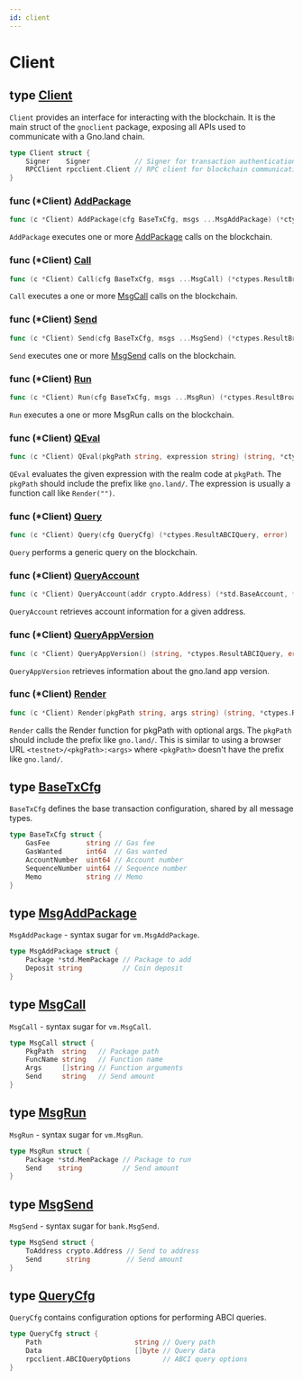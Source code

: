 ```yaml
---
id: client
---
```


# Client

## type [Client](<https://github.com/gnolang/gno/blob/master/gno.land/pkg/gnoclient/client.go#L8-L11>)

`Client` provides an interface for interacting with the blockchain. It is the main
struct of the `gnoclient` package, exposing all APIs used to communicate with a 
Gno.land chain.

```go
type Client struct {
    Signer    Signer           // Signer for transaction authentication
    RPCClient rpcclient.Client // RPC client for blockchain communication
}
```

### func \(\*Client\) [AddPackage](<https://github.com/gnolang/gno/blob/master/gno.land/pkg/gnoclient/client_txs.go#L236>)

```go
func (c *Client) AddPackage(cfg BaseTxCfg, msgs ...MsgAddPackage) (*ctypes.ResultBroadcastTxCommit, error)
```

`AddPackage` executes one or more [AddPackage](#type-msgaddpackage) calls on the blockchain.

### func \(\*Client\) [Call](<https://github.com/gnolang/gno/blob/master/gno.land/pkg/gnoclient/client_txs.go#L62>)

```go
func (c *Client) Call(cfg BaseTxCfg, msgs ...MsgCall) (*ctypes.ResultBroadcastTxCommit, error)
```

`Call` executes a one or more [MsgCall](#type-msgcall) calls on the blockchain.

### func \(\*Client\) [Send](<https://github.com/gnolang/gno/blob/master/gno.land/pkg/gnoclient/client_txs.go#L182>)

```go
func (c *Client) Send(cfg BaseTxCfg, msgs ...MsgSend) (*ctypes.ResultBroadcastTxCommit, error)
```

`Send` executes one or more [MsgSend](#type-msgsend) calls on the blockchain.

### func \(\*Client\) [Run](<https://github.com/gnolang/gno/blob/master/gno.land/pkg/gnoclient/client_txs.go#L118>)

```go
func (c *Client) Run(cfg BaseTxCfg, msgs ...MsgRun) (*ctypes.ResultBroadcastTxCommit, error)
```

`Run` executes a one or more MsgRun calls on the blockchain.

### func \(\*Client\) [QEval](<https://github.com/gnolang/gno/blob/master/gno.land/pkg/gnoclient/client_queries.go#L108>)

```go
func (c *Client) QEval(pkgPath string, expression string) (string, *ctypes.ResultABCIQuery, error)
```

`QEval` evaluates the given expression with the realm code at `pkgPath`.
The `pkgPath` should include the prefix like `gno.land/`. The expression is 
usually a function call like `Render("")`.

### func \(*Client\) [Query](<https://github.com/gnolang/gno/blob/master/gno.land/pkg/gnoclient/client_queries.go#L22>)

```go
func (c *Client) Query(cfg QueryCfg) (*ctypes.ResultABCIQuery, error)
```

`Query` performs a generic query on the blockchain.

### func \(*Client\) [QueryAccount](<https://github.com/gnolang/gno/blob/master/gno.land/pkg/gnoclient/client_queries.go#L39>)

```go
func (c *Client) QueryAccount(addr crypto.Address) (*std.BaseAccount, *ctypes.ResultABCIQuery, error)
```

`QueryAccount` retrieves account information for a given address.

### func \(*Client\) [QueryAppVersion](<https://github.com/gnolang/gno/blob/master/gno.land/pkg/gnoclient/client_queries.go#L65>)

```go
func (c *Client) QueryAppVersion() (string, *ctypes.ResultABCIQuery, error)
```

`QueryAppVersion` retrieves information about the gno.land app version.

### func \(*Client\) [Render](<https://github.com/gnolang/gno/blob/master/gno.land/pkg/gnoclient/client_queries.go#L85>)

```go
func (c *Client) Render(pkgPath string, args string) (string, *ctypes.ResultABCIQuery, error)
```

`Render` calls the Render function for pkgPath with optional args. The `pkgPath`
should include the prefix like `gno.land/`. This is similar to using a browser
URL `<testnet>/<pkgPath>:<args>` where `<pkgPath>` doesn't have the prefix like
`gno.land/`.

## type [BaseTxCfg](<https://github.com/gnolang/gno/blob/master/gno.land/pkg/gnoclient/client_txs.go#L27-L33>)

`BaseTxCfg` defines the base transaction configuration, shared by all message
types.

```go
type BaseTxCfg struct {
    GasFee         string // Gas fee
    GasWanted      int64  // Gas wanted
    AccountNumber  uint64 // Account number
    SequenceNumber uint64 // Sequence number
    Memo           string // Memo
}
```

## type [MsgAddPackage](<https://github.com/gnolang/gno/blob/master/gno.land/pkg/gnoclient/client_txs.go#L59-L59>)

`MsgAddPackage` \- syntax sugar for `vm.MsgAddPackage`.

```go
type MsgAddPackage struct {
    Package *std.MemPackage // Package to add
    Deposit string          // Coin deposit
}
```

## type [MsgCall](<https://github.com/gnolang/gno/blob/master/gno.land/pkg/gnoclient/client_txs.go#L36-L41>)

`MsgCall` \- syntax sugar for `vm.MsgCall`.

```go
type MsgCall struct {
    PkgPath  string   // Package path
    FuncName string   // Function name
    Args     []string // Function arguments
    Send     string   // Send amount
}
```

## type [MsgRun](<https://github.com/gnolang/gno/blob/master/gno.land/pkg/gnoclient/client_txs.go#L50-L53>)

`MsgRun` \- syntax sugar for `vm.MsgRun`.

```go
type MsgRun struct {
    Package *std.MemPackage // Package to run
    Send    string          // Send amount
}
```

## type [MsgSend](<https://github.com/gnolang/gno/blob/master/gno.land/pkg/gnoclient/client_txs.go#L44-L47>)

`MsgSend` \- syntax sugar for `bank.MsgSend`.

```go
type MsgSend struct {
    ToAddress crypto.Address // Send to address
    Send      string         // Send amount
}
```

## type [QueryCfg](<https://github.com/gnolang/gno/blob/master/gno.land/pkg/gnoclient/client_queries.go#L15-L19>)

`QueryCfg` contains configuration options for performing ABCI queries.

```go
type QueryCfg struct {
    Path                       string // Query path
    Data                       []byte // Query data
    rpcclient.ABCIQueryOptions        // ABCI query options
}
```